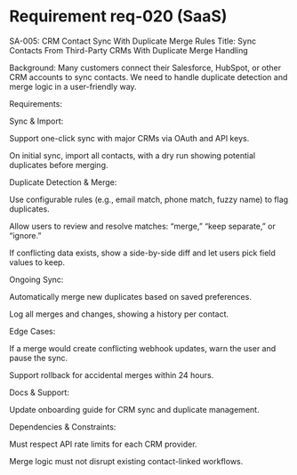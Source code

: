 # Requirement req-020 (SaaS)

SA-005: CRM Contact Sync With Duplicate Merge Rules
Title:
Sync Contacts From Third-Party CRMs With Duplicate Merge Handling

Background:
Many customers connect their Salesforce, HubSpot, or other CRM accounts to sync contacts. We need to handle duplicate detection and merge logic in a user-friendly way.

Requirements:

Sync & Import:

Support one-click sync with major CRMs via OAuth and API keys.

On initial sync, import all contacts, with a dry run showing potential duplicates before merging.

Duplicate Detection & Merge:

Use configurable rules (e.g., email match, phone match, fuzzy name) to flag duplicates.

Allow users to review and resolve matches: “merge,” “keep separate,” or “ignore.”

If conflicting data exists, show a side-by-side diff and let users pick field values to keep.

Ongoing Sync:

Automatically merge new duplicates based on saved preferences.

Log all merges and changes, showing a history per contact.

Edge Cases:

If a merge would create conflicting webhook updates, warn the user and pause the sync.

Support rollback for accidental merges within 24 hours.

Docs & Support:

Update onboarding guide for CRM sync and duplicate management.

Dependencies & Constraints:

Must respect API rate limits for each CRM provider.

Merge logic must not disrupt existing contact-linked workflows.

